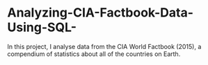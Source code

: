 # Analyzing-CIA-Factbook-Data-Using-SQL-
In this project, I analyse data from the CIA World Factbook (2015), a compendium of statistics about all of the countries on Earth.
